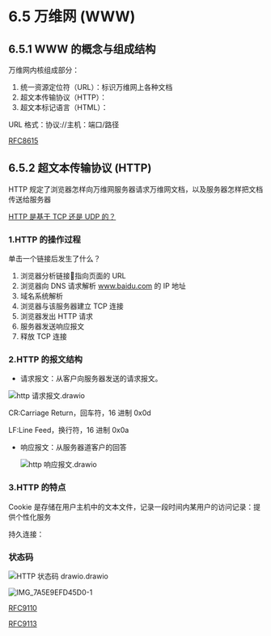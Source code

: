 # 6.5 万维网 (WWW)

## 6.5.1 WWW 的概念与组成结构

万维网内核组成部分：

1. 统一资源定位符（URL）：标识万维网上各种文档
2. 超文本传输协议（HTTP）：
3. 超文本标记语言（HTML）：

URL 格式：协议://主机：端口/路径

[RFC8615](https://www.rfc-editor.org/rfc/rfc8615.html)

## 6.5.2 超文本传输协议 (HTTP)

HTTP 规定了浏览器怎样向万维网服务器请求万维网文档，以及服务器怎样把文档传送给服务器

[HTTP 是基于 TCP 还是 UDP 的？](https://www.zhihu.com/question/20085992/answer/2049378419)

### 1.HTTP 的操作过程

单击一个链接后发生了什么？

1. 浏览器分析链接🔗指向页面的 URL
2. 浏览器向 DNS 请求解析 www.baidu.com 的 IP 地址
3. 域名系统解析
4. 浏览器与该服务器建立 TCP 连接
5. 浏览器发出 HTTP 请求
6. 服务器发送响应报文
7. 释放 TCP 连接

### 2.HTTP 的报文结构

- 请求报文：从客户向服务器发送的请求报文。

![http 请求报文.drawio](https://csnotes.oss-cn-beijing.aliyuncs.com/photos/http%E8%AF%B7%E6%B1%82%E6%8A%A5%E6%96%87.drawio.png)

CR:Carriage Return，回车符，16 进制 0x0d

LF:Line Feed，换行符，16 进制 0x0a

- 响应报文：从服务器道客户的回答

  ![http 响应报文.drawio](https://csnotes.oss-cn-beijing.aliyuncs.com/photos/http%E5%93%8D%E5%BA%94%E6%8A%A5%E6%96%87.drawio.png)

### 3.HTTP 的特点

Cookie 是存储在用户主机中的文本文件，记录一段时间内某用户的访问记录：提供个性化服务

持久连接：

### 状态码

![HTTP 状态码 drawio.drawio](https://csnotes.oss-cn-beijing.aliyuncs.com/photos/HTTP%E7%8A%B6%E6%80%81%E7%A0%81drawio.drawio.png)

![IMG_7A5E9EFD45D0-1](https://csnotes.oss-cn-beijing.aliyuncs.com/photos/HTTP.jpeg)

[RFC9110](https://datatracker.ietf.org/doc/html/rfc9110#name-status-codes)

[RFC9113](https://www.rfc-editor.org/info/rfc9113)


